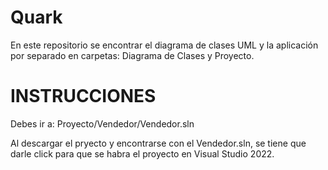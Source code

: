 # Quark
En este repositorio se encontrar el diagrama de clases UML y la aplicación por separado en carpetas: Diagrama de Clases y Proyecto.

# INSTRUCCIONES
Debes ir a: Proyecto/Vendedor/Vendedor.sln

Al descargar el pryecto y encontrarse con el Vendedor.sln, se tiene que darle click para que se habra el proyecto en Visual Studio 2022.
